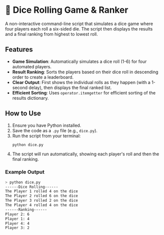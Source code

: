 # 🎲 Dice Rolling Game & Ranker

A non-interactive command-line script that simulates a dice game where four players each roll a six-sided die. The script then displays the results and a final ranking from highest to lowest roll.

## Features

* **Game Simulation**: Automatically simulates a dice roll (1-6) for four automated players.
* **Result Ranking**: Sorts the players based on their dice roll in descending order to create a leaderboard.
* **Clear Output**: First shows the individual rolls as they happen (with a 1-second delay), then displays the final ranked list.
* **Efficient Sorting**: Uses `operator.itemgetter` for efficient sorting of the results dictionary.

## How to Use

1.  Ensure you have Python installed.
2.  Save the code as a `.py` file (e.g., `dice.py`).
3.  Run the script from your terminal:
    ```sh
    python dice.py
    ```
4.  The script will run automatically, showing each player's roll and then the final ranking.

### Example Output

```sh
> python dice.py
------Dice Rolling------
The Player 1 rolled 4 on the dice
The Player 2 rolled 6 on the dice
The Player 3 rolled 2 on the dice
The Player 4 rolled 4 on the dice
------Ranking------
Player 2: 6
Player 1: 4
Player 4: 4
Player 3: 2
```
